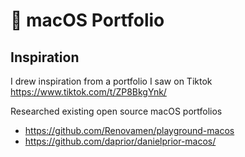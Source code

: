 # 🍎 macOS Portfolio

## Inspiration
I drew inspiration from a portfolio I saw on Tiktok https://www.tiktok.com/t/ZP8BkgYnk/

Researched existing open source macOS portfolios 
- https://github.com/Renovamen/playground-macos
- https://github.com/daprior/danielprior-macos/


